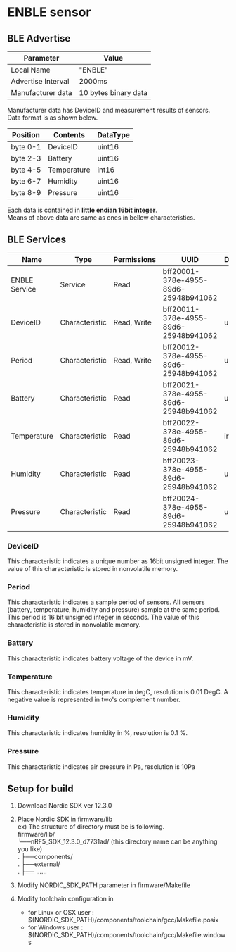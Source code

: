 # ENBLE sensor 

## BLE Advertise

| Parameter          | Value                 |
|--------------------|-----------------------|
| Local Name         | "ENBLE"               |
| Advertise Interval | 2000ms                |
| Manufacturer data  | 10 bytes binary data  |

Manufacturer data has DeviceID and measurement results of sensors.  
Data format is as shown below. 

| Position | Contents    | DataType |
|----------|-------------|----------|
| byte 0-1 | DeviceID    | uint16   |
| byte 2-3 | Battery     | uint16   |
| byte 4-5 | Temperature | int16    |
| byte 6-7 | Humidity    | uint16   |
| byte 8-9 | Pressure    | uint16   |

Each data is contained in **little endian 16bit integer**.  
Means of above data are same as ones in bellow characteristics.


## BLE Services

| Name          | Type           | Permissions | UUID                                 | DataType |
|---------------|----------------|-------------|--------------------------------------|----------|
| ENBLE Service | Service        | Read        | bff20001-378e-4955-89d6-25948b941062 |          |
| DeviceID      | Characteristic | Read, Write | bff20011-378e-4955-89d6-25948b941062 | uint16   |
|  Period       | Characteristic | Read, Write | bff20012-378e-4955-89d6-25948b941062 | uint16   |
| Battery       | Characteristic | Read        | bff20021-378e-4955-89d6-25948b941062 | uint16   |
| Temperature   | Characteristic | Read        | bff20022-378e-4955-89d6-25948b941062 | int16    |
| Humidity      | Characteristic | Read        | bff20023-378e-4955-89d6-25948b941062 | uint16   |
| Pressure      | Characteristic | Read        | bff20024-378e-4955-89d6-25948b941062 | uint16   |



### DeviceID
This characteristic indicates a unique number as 16bit unsigned integer. 
The value of this characteristic is stored in nonvolatile memory. 

### Period
This characteristic indicates a sample period of sensors. 
All sensors (battery, temperature, humidity and pressure) sample at the same period. 
This period is 16 bit unsigned integer in seconds. 
The value of this characteristic is stored in nonvolatile memory. 

### Battery
This characteristic indicates battery voltage of the device in mV. 

### Temperature
This characteristic indicates temperature in degC, resolution is 0.01 DegC. 
A negative value is represented in two's complement number. 

### Humidity
This characteristic indicates humidity in %, resolution is 0.1 %.

### Pressure
This characteristic indicates air pressure in Pa, resolution is 10Pa



## Setup for build
1. Download Nordic SDK ver 12.3.0
2. Place Nordic SDK in firmware/lib  
ex) The structure of directory must be is following.   
    firmware/lib/  
        └──nRF5_SDK_12.3.0_d7731ad/ (this directory name can be anything you like)  
        .       ├──components/  
        .       ├──external/  
        .       ├── ......  

3. Modify NORDIC_SDK_PATH parameter in firmware/Makefile
4. Modify toolchain configuration in 
    * for Linux or OSX user : $(NORDIC_SDK_PATH)/components/toolchain/gcc/Makefile.posix
    * for Windows user : $(NORDIC_SDK_PATH)/components/toolchain/gcc/Makefile.windows
    
